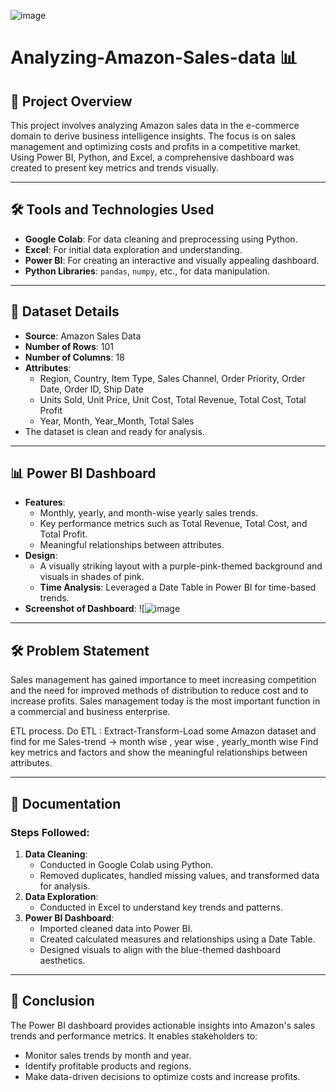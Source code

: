 ![image](https://github.com/user-attachments/assets/75ba00bf-23dc-4e58-abaa-d5a8171ea6c4)


# Analyzing-Amazon-Sales-data 📊
## 📄 Project Overview

This project involves analyzing Amazon sales data in the e-commerce domain to derive business intelligence insights. The focus is on sales management and optimizing costs and profits in a competitive market. Using Power BI, Python, and Excel, a comprehensive dashboard was created to present key metrics and trends visually.

---

## 🛠️ Tools and Technologies Used
- **Google Colab**: For data cleaning and preprocessing using Python.
- **Excel**: For initial data exploration and understanding.
- **Power BI**: For creating an interactive and visually appealing dashboard.
- **Python Libraries**: `pandas`, `numpy`, etc., for data manipulation.

---

## 📂 Dataset Details
- **Source**: Amazon Sales Data
- **Number of Rows**: 101
- **Number of Columns**: 18
- **Attributes**:
  - Region, Country, Item Type, Sales Channel, Order Priority, Order Date, Order ID, Ship Date
  - Units Sold, Unit Price, Unit Cost, Total Revenue, Total Cost, Total Profit
  - Year, Month, Year_Month, Total Sales
- The dataset is clean and ready for analysis.

---

## 📊 Power BI Dashboard
- **Features**:
  - Monthly, yearly, and month-wise yearly sales trends.
  - Key performance metrics such as Total Revenue, Total Cost, and Total Profit.
  - Meaningful relationships between attributes.
- **Design**:
  - A visually striking layout with a purple-pink-themed background and visuals in shades of pink.
  - **Time Analysis**: Leveraged a Date Table in Power BI for time-based trends.
- **Screenshot of Dashboard**:
  ![![image](https://github.com/user-attachments/assets/1ea23508-2be1-4fe6-9a94-9bef09c302bf)
  
---

## 🛠️ Problem Statement
Sales management has gained importance to meet increasing competition and the need for improved methods of distribution to reduce cost and to increase profits. Sales management today is the most important function in a commercial and business enterprise.

ETL process.
Do ETL : Extract-Transform-Load some Amazon dataset and find for me
Sales-trend -> month wise , year wise , yearly_month wise
Find key metrics and factors and show the meaningful relationships between attributes.

---

## 📖 Documentation
### Steps Followed:
1. **Data Cleaning**:
   - Conducted in Google Colab using Python.
   - Removed duplicates, handled missing values, and transformed data for analysis.
2. **Data Exploration**:
   - Conducted in Excel to understand key trends and patterns.
3. **Power BI Dashboard**:
   - Imported cleaned data into Power BI.
   - Created calculated measures and relationships using a Date Table.
   - Designed visuals to align with the blue-themed dashboard aesthetics.

---

## 📌 Conclusion
The Power BI dashboard provides actionable insights into Amazon's sales trends and performance metrics. It enables stakeholders to:
- Monitor sales trends by month and year.
- Identify profitable products and regions.
- Make data-driven decisions to optimize costs and increase profits.


